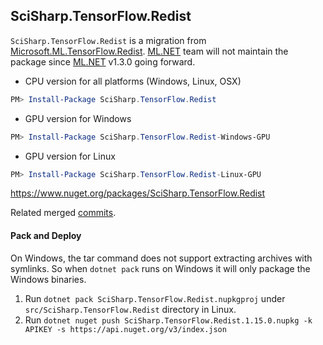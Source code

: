 ## SciSharp.TensorFlow.Redist ##


`SciSharp.TensorFlow.Redist` is  a migration from [Microsoft.ML.TensorFlow.Redist](https://github.com/dotnet/machinelearning/tree/release/1.2/src/Redist/Microsoft.ML.TensorFlow.Redist). [ML.NET](https://github.com/dotnet/machinelearning) team will not maintain the package since [ML.NET](https://www.nuget.org/packages/Microsoft.ML) v1.3.0 going forward.

* CPU version for all platforms (Windows, Linux, OSX)
```powershell
PM> Install-Package SciSharp.TensorFlow.Redist
```

* GPU version for Windows
```powershell
PM> Install-Package SciSharp.TensorFlow.Redist-Windows-GPU
```

* GPU version for Linux
```powershell
PM> Install-Package SciSharp.TensorFlow.Redist-Linux-GPU
```

https://www.nuget.org/packages/SciSharp.TensorFlow.Redist

Related merged [commits](https://github.com/SciSharp/TensorFlow.NET/commit/854a5ba61ad0e400623821236bd117cc24c6cb77).

####  Pack and Deploy ####

On Windows, the tar command does not support extracting archives with symlinks. So when `dotnet pack` runs on Windows it will only package the Windows binaries.

1. Run `dotnet pack SciSharp.TensorFlow.Redist.nupkgproj` under `src/SciSharp.TensorFlow.Redist` directory in Linux.
2. Run `dotnet nuget push SciSharp.TensorFlow.Redist.1.15.0.nupkg -k APIKEY -s https://api.nuget.org/v3/index.json`


